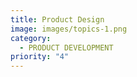 ```yaml
---
title: Product Design
image: images/topics-1.png
category:
  - PRODUCT DEVELOPMENT
priority: "4"
---
```

